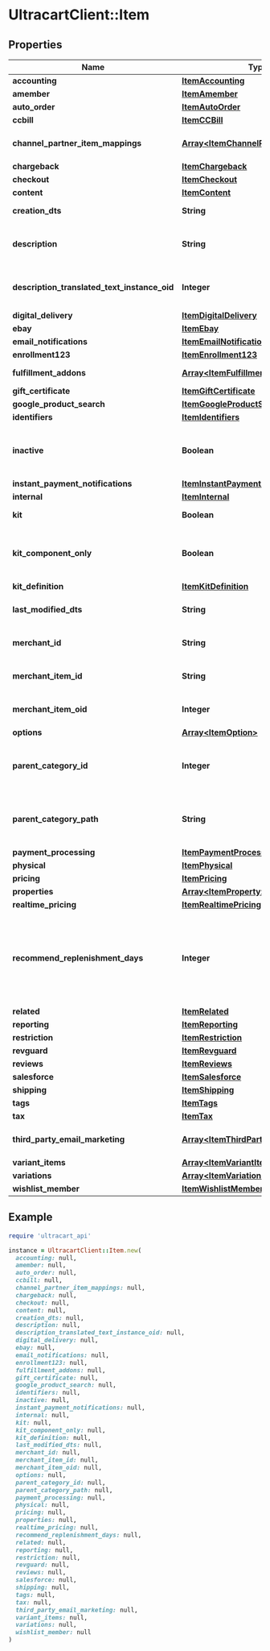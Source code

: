 # UltracartClient::Item

## Properties

| Name | Type | Description | Notes |
| ---- | ---- | ----------- | ----- |
| **accounting** | [**ItemAccounting**](ItemAccounting.md) |  | [optional] |
| **amember** | [**ItemAmember**](ItemAmember.md) |  | [optional] |
| **auto_order** | [**ItemAutoOrder**](ItemAutoOrder.md) |  | [optional] |
| **ccbill** | [**ItemCCBill**](ItemCCBill.md) |  | [optional] |
| **channel_partner_item_mappings** | [**Array&lt;ItemChannelPartnerMapping&gt;**](ItemChannelPartnerMapping.md) | Channel Partner Item Mapping | [optional] |
| **chargeback** | [**ItemChargeback**](ItemChargeback.md) |  | [optional] |
| **checkout** | [**ItemCheckout**](ItemCheckout.md) |  | [optional] |
| **content** | [**ItemContent**](ItemContent.md) |  | [optional] |
| **creation_dts** | **String** | Date/time of creation | [optional] |
| **description** | **String** | Description of the item up to 500 characters. | [optional] |
| **description_translated_text_instance_oid** | **Integer** | Description translated text instance id | [optional] |
| **digital_delivery** | [**ItemDigitalDelivery**](ItemDigitalDelivery.md) |  | [optional] |
| **ebay** | [**ItemEbay**](ItemEbay.md) |  | [optional] |
| **email_notifications** | [**ItemEmailNotifications**](ItemEmailNotifications.md) |  | [optional] |
| **enrollment123** | [**ItemEnrollment123**](ItemEnrollment123.md) |  | [optional] |
| **fulfillment_addons** | [**Array&lt;ItemFulfillmentAddon&gt;**](ItemFulfillmentAddon.md) | Fulfillment Add-ons | [optional] |
| **gift_certificate** | [**ItemGiftCertificate**](ItemGiftCertificate.md) |  | [optional] |
| **google_product_search** | [**ItemGoogleProductSearch**](ItemGoogleProductSearch.md) |  | [optional] |
| **identifiers** | [**ItemIdentifiers**](ItemIdentifiers.md) |  | [optional] |
| **inactive** | **Boolean** | True if this item is inactive and can not be purchased | [optional] |
| **instant_payment_notifications** | [**ItemInstantPaymentNotifications**](ItemInstantPaymentNotifications.md) |  | [optional] |
| **internal** | [**ItemInternal**](ItemInternal.md) |  | [optional] |
| **kit** | **Boolean** | True if this item is a kit | [optional] |
| **kit_component_only** | **Boolean** | True if this item can only be usd as a kit component | [optional] |
| **kit_definition** | [**ItemKitDefinition**](ItemKitDefinition.md) |  | [optional] |
| **last_modified_dts** | **String** | Date/time of last modification | [optional] |
| **merchant_id** | **String** | UltraCart merchant ID owning item | [optional] |
| **merchant_item_id** | **String** | Unique item id assigned to this item | [optional] |
| **merchant_item_oid** | **Integer** | Unique object identifier for this item | [optional] |
| **options** | [**Array&lt;ItemOption&gt;**](ItemOption.md) | Options | [optional] |
| **parent_category_id** | **Integer** | Parent category of the item.  Zero indicates the root folder. | [optional] |
| **parent_category_path** | **String** | Parent category path.  / indicates the root folder. | [optional] |
| **payment_processing** | [**ItemPaymentProcessing**](ItemPaymentProcessing.md) |  | [optional] |
| **physical** | [**ItemPhysical**](ItemPhysical.md) |  | [optional] |
| **pricing** | [**ItemPricing**](ItemPricing.md) |  | [optional] |
| **properties** | [**Array&lt;ItemProperty&gt;**](ItemProperty.md) | Properties | [optional] |
| **realtime_pricing** | [**ItemRealtimePricing**](ItemRealtimePricing.md) |  | [optional] |
| **recommend_replenishment_days** | **Integer** | Number of days to recommend replenishment after.  Null is not configured.  Set to zero to disable. | [optional] |
| **related** | [**ItemRelated**](ItemRelated.md) |  | [optional] |
| **reporting** | [**ItemReporting**](ItemReporting.md) |  | [optional] |
| **restriction** | [**ItemRestriction**](ItemRestriction.md) |  | [optional] |
| **revguard** | [**ItemRevguard**](ItemRevguard.md) |  | [optional] |
| **reviews** | [**ItemReviews**](ItemReviews.md) |  | [optional] |
| **salesforce** | [**ItemSalesforce**](ItemSalesforce.md) |  | [optional] |
| **shipping** | [**ItemShipping**](ItemShipping.md) |  | [optional] |
| **tags** | [**ItemTags**](ItemTags.md) |  | [optional] |
| **tax** | [**ItemTax**](ItemTax.md) |  | [optional] |
| **third_party_email_marketing** | [**Array&lt;ItemThirdPartyEmailMarketing&gt;**](ItemThirdPartyEmailMarketing.md) | 3rd Party Email Marketing | [optional] |
| **variant_items** | [**Array&lt;ItemVariantItem&gt;**](ItemVariantItem.md) | Variant Items | [optional] |
| **variations** | [**Array&lt;ItemVariation&gt;**](ItemVariation.md) | Variations | [optional] |
| **wishlist_member** | [**ItemWishlistMember**](ItemWishlistMember.md) |  | [optional] |

## Example

```ruby
require 'ultracart_api'

instance = UltracartClient::Item.new(
  accounting: null,
  amember: null,
  auto_order: null,
  ccbill: null,
  channel_partner_item_mappings: null,
  chargeback: null,
  checkout: null,
  content: null,
  creation_dts: null,
  description: null,
  description_translated_text_instance_oid: null,
  digital_delivery: null,
  ebay: null,
  email_notifications: null,
  enrollment123: null,
  fulfillment_addons: null,
  gift_certificate: null,
  google_product_search: null,
  identifiers: null,
  inactive: null,
  instant_payment_notifications: null,
  internal: null,
  kit: null,
  kit_component_only: null,
  kit_definition: null,
  last_modified_dts: null,
  merchant_id: null,
  merchant_item_id: null,
  merchant_item_oid: null,
  options: null,
  parent_category_id: null,
  parent_category_path: null,
  payment_processing: null,
  physical: null,
  pricing: null,
  properties: null,
  realtime_pricing: null,
  recommend_replenishment_days: null,
  related: null,
  reporting: null,
  restriction: null,
  revguard: null,
  reviews: null,
  salesforce: null,
  shipping: null,
  tags: null,
  tax: null,
  third_party_email_marketing: null,
  variant_items: null,
  variations: null,
  wishlist_member: null
)
```

